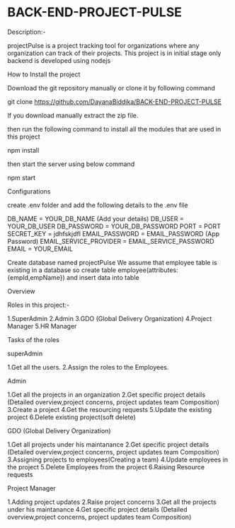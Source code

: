 # BACK-END-PROJECT-PULSE
Description:-

projectPulse is a project tracking tool for organizations where any organization can track of their projects. This project is in initial stage only backend is developed using nodejs

How to Install the project

Download the git repository manually or clone it by following command

git clone https://github.com/DayanaBiddika/BACK-END-PROJECT-PULSE

If you download manually extract the zip file.

then run the following command to install all the modules that are used in this project

  npm install
  
then start the server using below command

  npm start
  
Configurations

create .env folder and add the following details to the .env file

DB_NAME = YOUR_DB_NAME (Add your details)
DB_USER = YOUR_DB_USER
DB_PASSWORD = YOUR_DB_PASSWORD
PORT = PORT
SECRET_KEY = jdhfskjdfl
EMAIL_PASSWORD = EMAIL_PASSWORD (App Password)
EMAIL_SERVICE_PROVIDER = EMAIL_SERVICE_PASSWORD
EMAIL = YOUR_EMAIL

Create database named projectPulse
We assume that employee table is existing in a database so create table employee(attributes:{empId,empName}) and insert data into table

Overview

Roles in this project:-

1.SuperAdmin
2.Admin
3.GDO (Global Delivery Organization)
4.Project Manager
5.HR Manager

Tasks of the roles

superAdmin

 1.Get all the users.
 2.Assign the roles to the Employees.
 
Admin

 1.Get all the projects in an organization
 2.Get specific project details (Detailed overview,project concerns, project updates team Composition)
 3.Create a project
 4.Get the resourcing requests
 5.Update the existing project
 6.Delete existing project(soft delete)
 
GDO (Global Delivery Organization)

 1.Get all projects under his maintanance
 2.Get specific project details (Detailed overview,project concerns, project updates team Composition)
 3.Assigning projects to employees(Creating a team)
 4.Update employees in the project
 5.Delete Employees from the project
 6.Raising Resource requests
 
Project Manager

 1.Adding project updates 
 2.Raise project concerns
 3.Get all the projects under his maintanance
 4.Get specific project details (Detailed overview,project concerns, project updates team Composition)
